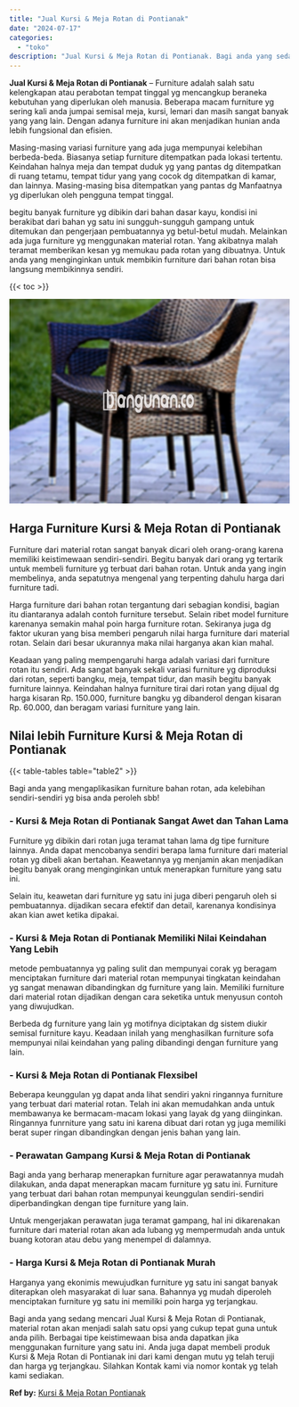 ```yaml
---
title: "Jual Kursi & Meja Rotan di Pontianak"
date: "2024-07-17"
categories: 
  - "toko"
description: "Jual Kursi & Meja Rotan di Pontianak. Bagi anda yang sedang mencari Jual Kursi & Meja Rotan di Pontianak, material rotan akan menjadi salah satu opsi yang cu..."
---
```


**Jual Kursi & Meja Rotan di Pontianak** – Furniture adalah salah satu kelengkapan atau perabotan tempat tinggal yg mencangkup beraneka kebutuhan yang diperlukan oleh manusia. Beberapa macam furniture yg sering kali anda jumpai semisal meja, kursi, lemari dan masih sangat banyak yang yang lain. Dengan adanya furniture ini akan menjadikan hunian anda lebih fungsional dan efisien.

Masing-masing variasi furniture yang ada juga mempunyai kelebihan berbeda-beda. Biasanya setiap furniture ditempatkan pada lokasi tertentu. Keindahan halnya meja dan tempat duduk yg yang pantas dg ditempatkan di ruang tetamu, tempat tidur yang yang cocok dg ditempatkan di kamar, dan lainnya. Masing-masing bisa ditempatkan yang pantas dg Manfaatnya yg diperlukan oleh pengguna tempat tinggal.

begitu banyak furniture yg dibikin dari bahan dasar kayu, kondisi ini berakibat dari bahan yg satu ini sungguh-sungguh gampang untuk ditemukan dan pengerjaan pembuatannya yg betul-betul mudah. Melainkan ada juga furniture yg menggunakan material rotan. Yang akibatnya malah teramat memberikan kesan yg memukau pada rotan yang dibuatnya. Untuk anda yang menginginkan untuk membikin furniture dari bahan rotan bisa langsung membikinnya sendiri.

{{< toc >}}

![Jual Kursi & Meja Rotan di Pontianak](/images/kursi-meja-rotan-murah29.png)

## Harga Furniture Kursi & Meja Rotan di Pontianak

Furniture dari material rotan sangat banyak dicari oleh orang-orang karena memiliki keistimewaan sendiri-sendiri. Begitu banyak dari orang yg tertarik untuk membeli furniture yg terbuat dari bahan rotan. Untuk anda yang ingin membelinya, anda sepatutnya mengenal yang terpenting dahulu harga dari furniture tadi.

Harga furniture dari bahan rotan tergantung dari sebagian kondisi, bagian itu diantaranya adalah contoh furniture tersebut. Selain ribet model furniture karenanya semakin mahal poin harga furniture rotan. Sekiranya juga dg faktor ukuran yang bisa memberi pengaruh nilai harga furniture dari material rotan. Selain dari besar ukurannya maka nilai harganya akan kian mahal.

Keadaan yang paling mempengaruhi harga adalah variasi dari furniture rotan itu sendiri. Ada sangat banyak sekali variasi furniture yg diproduksi dari rotan, seperti bangku, meja, tempat tidur, dan masih begitu banyak furniture lainnya. Keindahan halnya furniture tirai dari rotan yang dijual dg harga kisaran Rp. 150.000, furniture bangku yg dibanderol dengan kisaran Rp. 60.000, dan beragam variasi furniture yang lain.

## Nilai lebih Furniture Kursi & Meja Rotan di Pontianak

{{< table-tables table="table2" >}}

Bagi anda yang mengaplikasikan furniture bahan rotan, ada kelebihan sendiri-sendiri yg bisa anda peroleh sbb!

### \- Kursi & Meja Rotan di Pontianak Sangat Awet dan Tahan Lama

Furniture yg dibikin dari rotan juga teramat tahan lama dg tipe furniture lainnya. Anda dapat mencobanya sendiri berapa lama furniture dari material rotan yg dibeli akan bertahan. Keawetannya yg menjamin akan menjadikan begitu banyak orang menginginkan untuk menerapkan furniture yang satu ini.

Selain itu, keawetan dari furniture yg satu ini juga diberi pengaruh oleh si pembuatannya. dijadikan secara efektif dan detail, karenanya kondisinya akan kian awet ketika dipakai.

### \- Kursi & Meja Rotan di Pontianak Memiliki Nilai Keindahan Yang Lebih

metode pembuatannya yg paling sulit dan mempunyai corak yg beragam menciptakan furniture dari material rotan mempunyai tingkatan keindahan yg sangat menawan dibandingkan dg furniture yang lain. Memiliki furniture dari material rotan dijadikan dengan cara seketika untuk menyusun contoh yang diwujudkan.

Berbeda dg furniture yang lain yg motifnya diciptakan dg sistem diukir semisal furniture kayu. Keadaan inilah yang menghasilkan furniture sofa mempunyai nilai keindahan yang paling dibandingi dengan furniture yang lain.

### \- Kursi & Meja Rotan di Pontianak Flexsibel

Beberapa keunggulan yg dapat anda lihat sendiri yakni ringannya furniture yang terbuat dari material rotan. Telah ini akan memudahkan anda untuk membawanya ke bermacam-macam lokasi yang layak dg yang diinginkan. Ringannya funrniture yang satu ini karena dibuat dari rotan yg juga memiliki berat super ringan dibandingkan dengan jenis bahan yang lain.

### \- Perawatan Gampang Kursi & Meja Rotan di Pontianak

Bagi anda yang berharap menerapkan furniture agar perawatannya mudah dilakukan, anda dapat menerapkan macam furniture yg satu ini. Furniture yang terbuat dari bahan rotan mempunyai keunggulan sendiri-sendiri diperbandingkan dengan tipe furniture yang lain.

Untuk mengerjakan perawatan juga teramat gampang, hal ini dikarenakan furniture dari material rotan akan ada lubang yg mempermudah anda untuk buang kotoran atau debu yang menempel di dalamnya.

### \- Harga Kursi & Meja Rotan di Pontianak Murah

Harganya yang ekonimis mewujudkan furniture yg satu ini sangat banyak diterapkan oleh masyarakat di luar sana. Bahannya yg mudah diperoleh menciptakan furniture yg satu ini memiliki poin harga yg terjangkau.

Bagi anda yang sedang mencari Jual Kursi & Meja Rotan di Pontianak, material rotan akan menjadi salah satu opsi yang cukup tepat guna untuk anda pilih. Berbagai tipe keistimewaan bisa anda dapatkan jika menggunakan furniture yang satu ini. Anda juga dapat membeli produk Kursi & Meja Rotan di Pontianak ini dari kami dengan mutu yg telah teruji dan harga yg terjangkau. Silahkan Kontak kami via nomor kontak yg telah kami sediakan.

**Ref by:** [Kursi & Meja Rotan Pontianak](https://id.wikipedia.org/wiki/Kursi)
